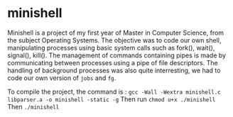 # minishell

Minishell is a project of my first year of Master in Computer Science, from the subject Operating Systems. The objective was to code our own shell, manipulating processes using basic system calls such as fork(), wait(), signal(), kill(). The management of commands containing pipes is made by communicating between processes using a pipe of file descriptors. The handling of background processes was also quite interresting, we had to code our own version of ```jobs``` and ```fg```.

To compile the project, the command is : ```gcc -Wall -Wextra minishell.c libparser.a -o minishell -static -g```
Then run ```chmod u+x ./minishell```
Then ```./minishell```

